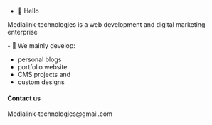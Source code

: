 - 👋 Hello
<p> Medialink-technologies is a web development
and digital marketing enterprise </p>
- 👀 We mainly develop:
<ul>
<li> personal blogs</li>
<li> portfolio website</li>
<li> CMS projects and </li>
<li> custom designs</li>
</ul>
<h4> Contact us</h4>
<p> Medialink-technologies@gmail.com

